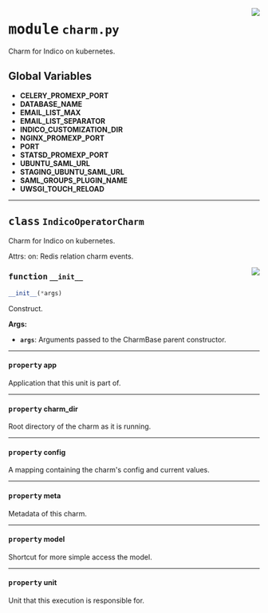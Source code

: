 <!-- markdownlint-disable -->

<a href="../src/charm.py#L0"><img align="right" style="float:right;" src="https://img.shields.io/badge/-source-cccccc?style=flat-square"></a>

# <kbd>module</kbd> `charm.py`
Charm for Indico on kubernetes. 

**Global Variables**
---------------
- **CELERY_PROMEXP_PORT**
- **DATABASE_NAME**
- **EMAIL_LIST_MAX**
- **EMAIL_LIST_SEPARATOR**
- **INDICO_CUSTOMIZATION_DIR**
- **NGINX_PROMEXP_PORT**
- **PORT**
- **STATSD_PROMEXP_PORT**
- **UBUNTU_SAML_URL**
- **STAGING_UBUNTU_SAML_URL**
- **SAML_GROUPS_PLUGIN_NAME**
- **UWSGI_TOUCH_RELOAD**


---

## <kbd>class</kbd> `IndicoOperatorCharm`
Charm for Indico on kubernetes. 

Attrs:  on: Redis relation charm events. 

<a href="../src/charm.py#L63"><img align="right" style="float:right;" src="https://img.shields.io/badge/-source-cccccc?style=flat-square"></a>

### <kbd>function</kbd> `__init__`

```python
__init__(*args)
```

Construct. 



**Args:**
 
 - <b>`args`</b>:  Arguments passed to the CharmBase parent constructor. 


---

#### <kbd>property</kbd> app

Application that this unit is part of. 

---

#### <kbd>property</kbd> charm_dir

Root directory of the charm as it is running. 

---

#### <kbd>property</kbd> config

A mapping containing the charm's config and current values. 

---

#### <kbd>property</kbd> meta

Metadata of this charm. 

---

#### <kbd>property</kbd> model

Shortcut for more simple access the model. 

---

#### <kbd>property</kbd> unit

Unit that this execution is responsible for. 





